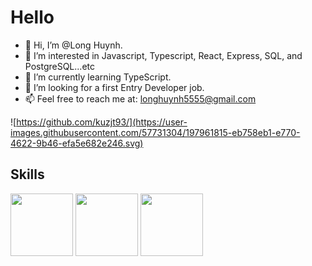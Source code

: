 # Hello
- 👋 Hi, I’m @Long Huynh.
- 👀 I’m interested in Javascript, Typescript, React, Express, SQL, and PostgreSQL...etc
- 🌱 I’m currently learning TypeScript.
- 💞️ I’m looking for a first Entry Developer job.
- 📫 Feel free to reach me at: longhuynh5555@gmail.com

![https://github.com/kuzjt93/](https://user-images.githubusercontent.com/57731304/197961815-eb758eb1-e770-4622-9b46-efa5e682e246.svg)
## Skills
<img src='https://raw.github.com/voodootikigod/logo.js/master/beerjs/beerjs.png' width='100'/> <img src='https://w7.pngwing.com/pngs/18/497/png-transparent-black-and-blue-atom-icon-screenshot-react-javascript-responsive-web-design-github-angularjs-github-logo-electric-blue-signage.png' width='100'/> <img src='https://e7.pngegg.com/pngimages/540/810/png-clipart-node-js-javascript-npm-computer-icons-web-application-others-miscellaneous-text.png' width='100'/>



<!---
kuzjt93/kuzjt93 is a ✨ special ✨ repository because its `README.md` (this file) appears on your GitHub profile.
You can click the Preview link to take a look at your changes.
--->
